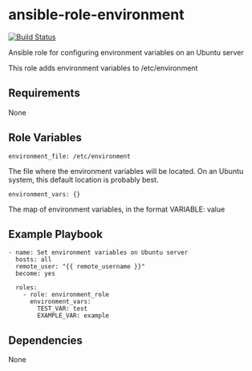 # ansible-role-environment

[![Build Status](https://travis-ci.org/CMcDonald82/ansible-role-environment.svg?branch=master)](https://travis-ci.org/CMcDonald82/ansible-role-environment)

Ansible role for configuring environment variables on an Ubuntu server

This role adds environment variables to /etc/environment

## Requirements

None

## Role Variables

```
environment_file: /etc/environment
```

The file where the environment variables will be located. On an Ubuntu system, this default location is probably best.

```
environment_vars: {}
```

The map of environment variables, in the format VARIABLE: value

## Example Playbook

```
- name: Set environment variables on Ubuntu server
  hosts: all
  remote_user: "{{ remote_username }}"
  become: yes

  roles:
    - role: environment_role
      environment_vars:
        TEST_VAR: test
        EXAMPLE_VAR: example
``` 

## Dependencies

None